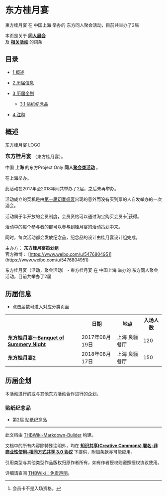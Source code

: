 # 东方桂月宴

<!-- source html: G:\repos\THBWiki-Markdown-Builder\THBWikiMarkdown\Temp\main\5\59\ns0%3A%E4%B8%9C%E6%96%B9%E6%A1%82%E6%9C%88%E5%AE%B4.html -->

東方桂月宴 在 中国上海 举办的  东方同人聚会活动，目前共举办了2届

本页是关于 **[同人展会](./同人展会.md#展会类活动)**   
及 **[相关活动](./相关活动.md)** 的词条

## 目录

- [1 概述](#概述)
- [2 历届信息](#历届信息)
- [3 历届企划](#历届企划)

  - [3.1 贴纸纪念品](#贴纸纪念品)



- [4 注释](#注释)





## 概述
[](./文件-东方桂月宴LOGO.jpg.md)  [](./文件-东方桂月宴LOGO.jpg.md)东方桂月宴 LOGO
  
<big> **东方桂月宴** </big>（東方桂月宴）。  
  
  
  
  
中国 **上海** 的东方Project Only **同人[聚会类活动](./聚会类活动.md#聚会类活动)** 。  
  
在上海举办。  
  
  
此活动在2017年至2018年间共举办了2届，之后未再举办。  
  
活动成立的契机是由[第一届幻奏盛宴](./幻奏盛宴·幻想交响音乐会.md)出现的意外而没有买到票的人自发举办的一次酒会。  

  
  
活动属于半开放的会员制度，会员资格可以通过淘宝购买会员卡[^cite_note-1]获得。  

活动中的每个参与者的都可以参与到桂月宴的活动策划中来。  

  
  

同时，每次活动都会发放纪念品，纪念品的设计由桂月宴设计组完成。  
  
  
  
  
  
  
主办方： **东方桂月宴策划组**   
官方微博： [https://www.weibo.com/u/5476804951](https://www.weibo.com/u/5476804951)   
  
东方桂月宴（活动，聚会活动） - 東方桂月宴 在 中国上海 举办的  东方同人聚会活动，目前共举办了2届

## 历届信息
- 点击届数可进入对应分类页面


<table>
<tbody><tr><th> </th><th>日期</th><th>地点</th><th>入场人数</th></tr>
<tr><td id="1"><b><a href="/展会作品列表?e=%E4%B8%9C%E6%96%B9%E6%A1%82%E6%9C%88%E5%AE%B4%231">东方桂月宴～Banquet of Summery Night</a></b></td><td id="ev-1">2017年08月19日</td><td>上海 良骊餐厅</td><td>120</td></tr>
<tr><td id="2"><b><a href="/展会作品列表?e=%E4%B8%9C%E6%96%B9%E6%A1%82%E6%9C%88%E5%AE%B4%232">东方桂月宴2</a></b></td><td id="ev-2">2018年08月17日</td><td>上海 良骊餐厅</td><td>150</td></tr>
</tbody></table>




## 历届企划
  
本活动进行的或与其他东方活动合作进行的企划。
  


### 贴纸纪念品
- [](./文件-东方桂月宴2纪念品.jpg.md)第2届 贴纸纪念品


[^cite_note-1]: 会员卡不是入场资格。

  
  






---

此文档由 [THBWiki-Markdown-Builder](https://github.com/Delsin-Yu/THBWiki-Markdown-Builder) 构建。

文档中的所有内容除特殊注明外，均在 [**知识共享(Creative Commons) 署名-非商业性使用-相同方式共享 3.0 协议**](https://creativecommons.org/licenses/by-sa/3.0/deed.zh-hans) 下提供，附加条款亦可能应用。

引用类型与其他类型作品版权归原作者所有，如有作者授权则遵照授权协议使用。

详细请查阅 [THBWiki：免责声明](https://thbwiki.cc/THBWiki:%E5%85%8D%E8%B4%A3%E5%A3%B0%E6%98%8E)。

